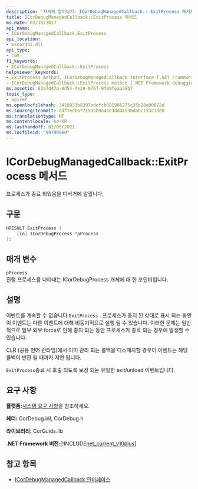 ```yaml
---
description: '자세히 알아보기: ICorDebugManagedCallback:: ExitProcess 메서드'
title: ICorDebugManagedCallback::ExitProcess 메서드
ms.date: 03/30/2017
api_name:
- ICorDebugManagedCallback.ExitProcess
api_location:
- mscordbi.dll
api_type:
- COM
f1_keywords:
- ICorDebugManagedCallback::ExitProcess
helpviewer_keywords:
- ExitProcess method, ICorDebugManagedCallback interface [.NET Framework debugging]
- ICorDebugManagedCallback::ExitProcess method [.NET Framework debugging]
ms.assetid: 63a7d47a-0d54-4e29-9767-9f09feaa38b7
topic_type:
- apiref
ms.openlocfilehash: 3418931b8397edefcb801986275c35b28e00072d
ms.sourcegitcommit: ddf7edb67715a5b9a45e3dd44536dabc153c1de0
ms.translationtype: MT
ms.contentlocale: ko-KR
ms.lasthandoff: 02/06/2021
ms.locfileid: "99790960"
---
```

# <a name="icordebugmanagedcallbackexitprocess-method"></a>ICorDebugManagedCallback::ExitProcess 메서드

프로세스가 종료 되었음을 디버거에 알립니다.  
  
## <a name="syntax"></a>구문  
  
```cpp  
HRESULT ExitProcess (  
    [in] ICorDebugProcess *pProcess  
);  
```  
  
## <a name="parameters"></a>매개 변수  

 `pProcess`  
 진행 프로세스를 나타내는 ICorDebugProcess 개체에 대 한 포인터입니다.  
  
## <a name="remarks"></a>설명  

 이벤트를 계속할 수 없습니다 `ExitProcess` . 프로세스가 중지 된 상태로 표시 되는 동안이 이벤트는 다른 이벤트에 대해 비동기적으로 실행 될 수 있습니다. 이러한 문제는 일반적으로 일부 외부 force로 인해 중지 되는 동안 프로세스가 종료 되는 경우에 발생할 수 있습니다.  
  
 CLR (공용 언어 런타임)에서 이미 관리 되는 콜백을 디스패치할 경우이 이벤트는 해당 콜백이 반환 될 때까지 지연 됩니다.  
  
 `ExitProcess`종료 시 호출 되도록 보장 되는 유일한 exit/unload 이벤트입니다.  
  
## <a name="requirements"></a>요구 사항  

 **플랫폼:**[시스템 요구 사항](../../get-started/system-requirements.md)을 참조하세요.  
  
 **헤더:** CorDebug.idl, CorDebug.h  
  
 **라이브러리:** CorGuids.lib  
  
 **.NET Framework 버전:**[!INCLUDE[net_current_v10plus](../../../../includes/net-current-v10plus-md.md)]  
  
## <a name="see-also"></a>참고 항목

- [ICorDebugManagedCallback 인터페이스](icordebugmanagedcallback-interface.md)
